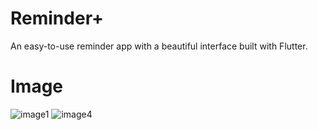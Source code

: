 # Reminder+
An easy-to-use reminder app with a beautiful interface built with Flutter. 


# Image
![image1](https://github.com/user-attachments/assets/39889083-90f4-4f6b-ae25-ce6c02f15ce9) ![image4](https://github.com/user-attachments/assets/b868dd59-ce4e-4944-9759-f0843a79c7a0)
